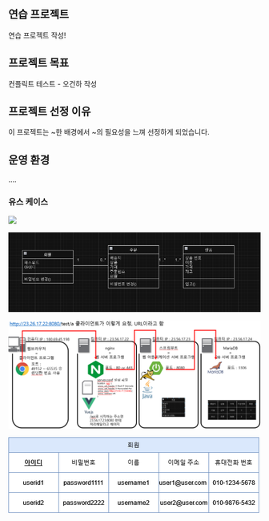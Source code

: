 ## 연습 프로젝트
연습 프로젝트 작성!

## 프로젝트 목표
컨플릭트 테스트 - 오건하 작성
## 프로젝트 선정 이유
이 프로젝트는 ~한 배경에서 ~의 필요성을 느껴 선정하게 되었습니다.
 
## 운영 환경
....


### 유스 케이스
<image src="./images/use-case.png" />

![alt text](image.png)

![alt text](order.png)

![alt text](/images/member_table.png)